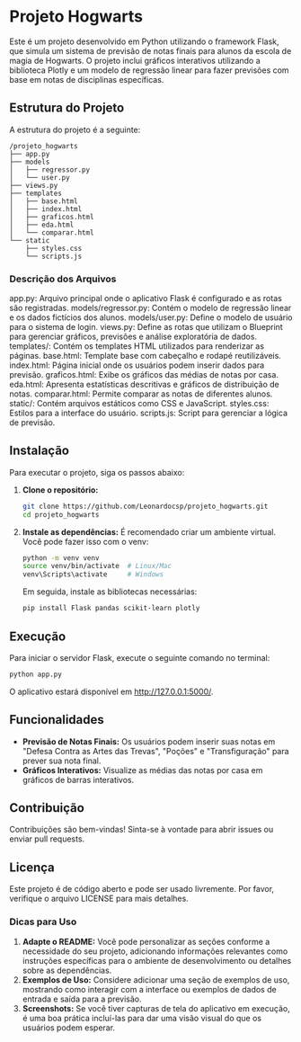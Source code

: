 # Projeto Hogwarts

Este é um projeto desenvolvido em Python utilizando o framework Flask, que simula um sistema de previsão de notas finais para alunos da escola de magia de Hogwarts. O projeto inclui gráficos interativos utilizando a biblioteca Plotly e um modelo de regressão linear para fazer previsões com base em notas de disciplinas específicas.

## Estrutura do Projeto

A estrutura do projeto é a seguinte:

```
/projeto_hogwarts
├── app.py
├── models
│   ├── regressor.py
│   └── user.py
├── views.py
├── templates
│   ├── base.html
│   ├── index.html
│   ├── graficos.html
│   ├── eda.html
│   └── comparar.html
└── static
    ├── styles.css
    └── scripts.js
```

### Descrição dos Arquivos

app.py: Arquivo principal onde o aplicativo Flask é configurado e as rotas são registradas.
models/regressor.py: Contém o modelo de regressão linear e os dados fictícios dos alunos.
models/user.py: Define o modelo de usuário para o sistema de login.
views.py: Define as rotas que utilizam o Blueprint para gerenciar gráficos, previsões e análise exploratória de dados.
templates/: Contém os templates HTML utilizados para renderizar as páginas.
base.html: Template base com cabeçalho e rodapé reutilizáveis.
index.html: Página inicial onde os usuários podem inserir dados para previsão.
graficos.html: Exibe os gráficos das médias de notas por casa.
eda.html: Apresenta estatísticas descritivas e gráficos de distribuição de notas.
comparar.html: Permite comparar as notas de diferentes alunos.
static/: Contém arquivos estáticos como CSS e JavaScript.
styles.css: Estilos para a interface do usuário.
scripts.js: Script para gerenciar a lógica de previsão.
## Instalação

Para executar o projeto, siga os passos abaixo:

1. **Clone o repositório:**
   ```bash
   git clone https://github.com/Leonardocsp/projeto_hogwarts.git
   cd projeto_hogwarts
   ```

2. **Instale as dependências:** É recomendado criar um ambiente virtual. Você pode fazer isso com o venv:

   ```bash
   python -m venv venv
   source venv/bin/activate  # Linux/Mac
   venv\Scripts\activate     # Windows
   ```

   Em seguida, instale as bibliotecas necessárias:

   ```bash
   pip install Flask pandas scikit-learn plotly
   ```

## Execução

Para iniciar o servidor Flask, execute o seguinte comando no terminal:

```bash
python app.py
```

O aplicativo estará disponível em http://127.0.0.1:5000/.

## Funcionalidades

- **Previsão de Notas Finais:** Os usuários podem inserir suas notas em "Defesa Contra as Artes das Trevas", "Poções" e "Transfiguração" para prever sua nota final.
- **Gráficos Interativos:** Visualize as médias das notas por casa em gráficos de barras interativos.

## Contribuição

Contribuições são bem-vindas! Sinta-se à vontade para abrir issues ou enviar pull requests.

## Licença

Este projeto é de código aberto e pode ser usado livremente. Por favor, verifique o arquivo LICENSE para mais detalhes.

### Dicas para Uso

1. **Adapte o README:** Você pode personalizar as seções conforme a necessidade do seu projeto, adicionando informações relevantes como instruções específicas para o ambiente de desenvolvimento ou detalhes sobre as dependências.
2. **Exemplos de Uso:** Considere adicionar uma seção de exemplos de uso, mostrando como interagir com a interface ou exemplos de dados de entrada e saída para a previsão.
3. **Screenshots:** Se você tiver capturas de tela do aplicativo em execução, é uma boa prática incluí-las para dar uma visão visual do que os usuários podem esperar.
